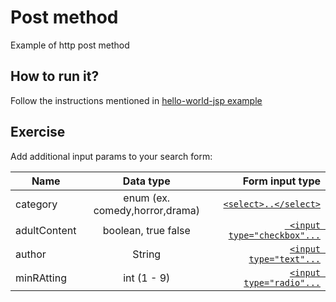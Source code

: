 # Post method
Example of http post method

## How to run it?
Follow the instructions mentioned in [hello-world-jsp example](../00_hello-world-jsp/README.md)

## Exercise
Add additional input params to your search form:

| Name          | Data type                      | Form input type                                                       |
| ------------- |:------------------------------:| ---------------------------------------------------------------------:|
| category      | enum (ex. comedy,horror,drama) | [`<select>..</select>`](https://www.w3schools.com/tags/tag_select.asp)|
| adultContent  | boolean, true false            | [` <input type="checkbox"...`](https://www.w3schools.com/tags/att_input_checked.asp)|
| author        | String                         | [`<input type="text"...`](https://www.w3schools.com/tags/tag_input.asp)|
| minRAtting    | int (1 - 9)                    | [`<input type="radio"...`](https://www.w3schools.com/html/html_forms.asp)|
